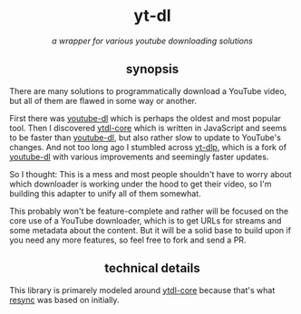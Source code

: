<h1 align="center">yt-dl</h1>

<p align="center"><i>a wrapper for various youtube downloading solutions</i><p>

<h2 align="center">synopsis</h2>

There are many solutions to programmatically download a YouTube video, but all of them are flawed in some way or another.

First there was [youtube-dl](https://github.com/ytdl-org/youtube-dl) which is perhaps the oldest and most popular tool. Then I discovered [ytdl-core](https://github.com/fent/node-ytdl-core) which is written in JavaScript and seems to be faster than [youtube-dl](https://github.com/ytdl-org/youtube-dl), but also rather slow to update to YouTube's changes. And not too long ago I stumbled across [yt-dlp](https://github.com/yt-dlp/yt-dlp), which is a fork of [youtube-dl](https://github.com/ytdl-org/youtube-dl) with various improvements and seemingly faster updates.

So I thought: This is a mess and most people shouldn't have to worry about which downloader is working under the hood to get their video, so I'm building this adapter to unify all of them somewhat.

This probably won't be feature-complete and rather will be focused on the core use of a YouTube downloader, which is to get URLs for streams and some metadata about the content. But it will be a solid base to build upon if you need any more features, so feel free to fork and send a PR.

<h2 align="center">technical details</h2>

This library is primarely modeled around [ytdl-core](https://github.com/fent/node-ytdl-core) because that's what [resync](https://github.com/resync-tv/resync) was based on initially.